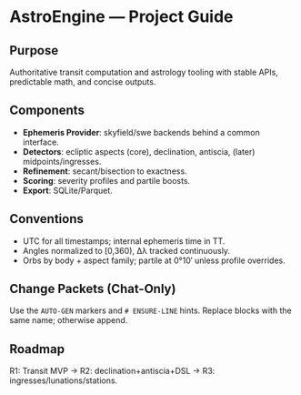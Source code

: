 <!-- >>> AUTO-GEN BEGIN: Project Guide v1.0 -->
# AstroEngine — Project Guide

## Purpose
Authoritative transit computation and astrology tooling with stable APIs, predictable math, and concise outputs.

## Components
- **Ephemeris Provider**: skyfield/swe backends behind a common interface.
- **Detectors**: ecliptic aspects (core), declination, antiscia, (later) midpoints/ingresses.
- **Refinement**: secant/bisection to exactness.
- **Scoring**: severity profiles and partile boosts.
- **Export**: SQLite/Parquet.

## Conventions
- UTC for all timestamps; internal ephemeris time in TT.
- Angles normalized to [0,360), Δλ tracked continuously.
- Orbs by body + aspect family; partile at 0°10′ unless profile overrides.

## Change Packets (Chat-Only)
Use the `AUTO-GEN` markers and `# ENSURE-LINE` hints. Replace blocks with the same name; otherwise append.

## Roadmap
R1: Transit MVP → R2: declination+antiscia+DSL → R3: ingresses/lunations/stations.
<!-- >>> AUTO-GEN END: Project Guide v1.0 -->
